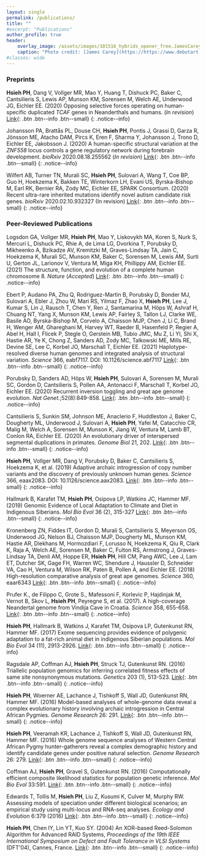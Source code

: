 ```yaml
---
layout: single
permalink: /publications/
title: ""
#excerpt: "Publications"
author_profile: true
header:
    overlay_image: /assets/images/101516_hybrids_opener_free.JamesCarey.v2.png
    caption: "Photo credit: [James Carey](https://https://www.debutart.com/artist/james-carey)"
#classes: wide
---
```


### Preprints

**Hsieh PH**, Dang V, Vollger MR, Mao Y, Huang T, Dishuck PC, Baker C, Cantsilieris S, Lewis AP, Munson KM, Sorensen M, Welch AE, Underwood JG, Eichler EE. (2020) Opposing selective forces operating on human-specific duplicated *TCAF* genes in Neanderthals and humans. (*In revision*) [Link](https://assets.researchsquare.com/files/rs-77798/v1_stamped.pdf){: .btn .btn--info .btn--small}
{: .notice--info}

Johansson PA, Brattås PL, Douse CH, **Hsieh PH**, Pontis J, Grassi D, Garza R, Jönsson ME, Atacho DAM, Pircs K, Eren F, Sharma Y, Johansson J, Trono D, Eichler EE, Jakobsson J. (2020) A human-specific structural variation at the *ZNF558* locus controls a gene regulatory network during forebrain development. *bioRxiv* 2020.08.18.255562 (*In revision*) [Link](https://doi.org/10.1101/2020.08.18.255562){: .btn .btn--info .btn--small}
{: .notice--info}

Wilfert AB, Turner TN, Murali SC, **Hsieh PH**, Sulovari A, Wang T, Coe BP, Guo H, Hoekzema K, Bakken TE, Winterkorn LH, Evani US, Byrska-Bishop M, Earl RK, Bernier RA, Zody MC, Eichler EE, SPARK Consortium. (2020) Recent ultra-rare inherited mutations identify novel autism candidate risk genes. *bioRxiv* 2020.02.10.932327 (In revision) [Link](https://doi.org/10.1101/2020.02.10.932327){: .btn .btn--info .btn--small}
{: .notice--info}


### Peer-Reviewed Publications

Logsdon GA, Vollger MR, **Hsieh PH**, Mao Y, Liskovykh MA, Koren S, Nurk S, Mercuri L, Dishuck PC, Rhie A, de Lima LG, Dvorkina T, Porubsky D, Mikheenko A, Bzikadze AV, Kremitzki M, Graves-Lindsay TA, Jain C, Hoekzema K, Murali SC, Munson KM, Baker C, Sorensen M, Lewis AM, Surti U, Gerton JL, Larionov V, Ventura M, Miga KH, Phillippy AM, Eichler EE. (2021) The structure, function, and evolution of a complete human chromosome 8. *Nature* (*Accepted*) [Link](https://www.biorxiv.org/content/10.1101/2020.09.08.285395v1.abstract){: .btn .btn--info .btn--small}
{: .notice--info}

Ebert P, Audano PA, Zhu Q, Rodriguez-Martin B, Porubsky D, Bonder MJ, Sulovari A, Ebler J, Zhou W, Mari RS, Yilmaz F, Zhao X, **Hsieh PH**, Lee J, Kumar S, Lin J, Rausch T, Chen Y, Ren J, Santamarina M, Höps W, Ashraf H, Chuang NT, Yang X, Munson KM, Lewis AP, Fairley S, Tallon LJ, Clarke WE, Basile AO, Byrska-Bishop M, Corvelo A, Chaisson MJP, Chen J, Li C, Brand H, Wenger AM, Ghareghani M, Harvey WT, Raeder B, Hasenfeld P, Regier A, Abel H, Hall I, Flicek P, Stegle O, Gerstein MB, Tubio JMC, Mu Z, Li YI, Shi X, Hastie AR, Ye K, Chong Z, Sanders AD, Zody MC, Talkowski ME, Mills RE, Devine SE, Lee C, Korbel JO, Marschall T, Eichler EE. (2021) Haplotype-resolved diverse human genomes and integrated analysis of structural variation. *Science* 366, eabf7117. DOI: 10.1126/science.abf7117 [Link](https://science.sciencemag.org/content/early/2021/02/24/science.abf7117){: .btn .btn--info .btn--small}
{: .notice--info}

Porubsky D, Sanders AD, Höps W, **Hsieh PH**, Sulovari A, Sorensen M, Murali SC, Gordon D, Cantsilieris S, Pollen AA, Antonacci F, Marschall T, Korbel JO, Eichler EE. (2020) Recurrent inversion toggling and great ape genome evolution. *Nat Genet.*;52(8):849-858. [Link](https://www.nature.com/articles/s41588-020-0646-x){: .btn .btn--info .btn--small}
{: .notice--info}

Cantsilieris S, Sunkin SM, Johnson ME, Anaclerio F, Huddleston J, Baker C, Dougherty ML, Underwood J, Sulovari A, **Hsieh PH**, Yafei M, Catacchio CR, Malig M, Welch A, Sorensen M, Munson K, Jiang W, Ventura M, Lamb BT, Conlon RA, Eichler EE. (2020) An evolutionary driver of interspersed segmental duplications in primates. *Genome Biol* 21, 202. [Link](https://doi.org/10.1186/s13059-020-02074-4){: .btn .btn--info .btn--small}
{: .notice--info}

**Hsieh PH**, Vollger MR, Dang V, Porubsky D, Baker C, Cantsilieris S, Hoekzema K, et al. (2019) Adaptive archaic introgression of copy number variants and the discovery of previously unknown human genes. *Science* 366, eaax2083. DOI: 10.1126/science.aax2083. [Link](https://science.sciencemag.org/content/366/6463/eaax2083){: .btn .btn--info .btn--small}
{: .notice--info}

Hallmark B, Karafet TM, **Hsieh PH**, Osipova LP, Watkins JC, Hammer MF. (2019) Genomic Evidence of Local Adaptation to Climate and Diet in Indigenous Siberians. *Mol Bio Evol* 36 (2), 315-327 [Link](https://pubmed.ncbi.nlm.nih.gov/30428071/){: .btn .btn--info .btn--small}
{: .notice--info}

Kronenberg ZN, Fiddes IT, Gordon D, Murali S, Cantsilieris S, Meyerson OS, Underwood JG, Nelson BJ, Chaisson MJP, Dougherty ML, Munson KM, Hastie AR, Diekhans M, Hormozdiari F, Lorusso N, Hoekzema K, Qiu R, Clark K, Raja A, Welch AE, Sorensen M, Baker C, Fulton RS, Armstrong J, Graves-Lindsay TA, Denli AM, Hoppe ER, **Hsieh PH**, Hill CM, Pang AWC, Lee J, Lam ET, Dutcher SK, Gage FH, Warren WC, Shendure J, Haussler D, Schneider VA, Cao H, Ventura M, Wilson RK, Paten B, Pollen A, and Eichler EE. (2018) High-resolution comparative analysis of great ape genomes. *Science* 360, eaar6343 [Link](https://pubmed.ncbi.nlm.nih.gov/29880660/){: .btn .btn--info .btn--small}
{: .notice--info}

Prufer K., de Filippo C, Grote S., Mafessoni F, Korlevic P, Hajdinjak M, Vernot B, Skov L, **Hsieh PH**, Peyregne S, et al. (2017). A high-coverage Neandertal genome from Vindija Cave in Croatia. *Science* 358, 655-658. [Link](https://pubmed.ncbi.nlm.nih.gov/28982794/){: .btn .btn--info .btn--small}
{: .notice--info}

**Hsieh PH**, Hallmark B, Watkins J, Karafet TM, Osipova LP, Gutenkunst RN, Hammer MF. (2017) Exome sequencing provides evidence of polygenic adaptation to a fat-rich animal diet in indigenous Siberian populations. *Mol Bio Evol* 34 (11), 2913-2926. [Link](https://academic.oup.com/mbe/article/34/11/2913/4098817){: .btn .btn--info .btn--small}
{: .notice--info}

Ragsdale AP, Coffman AJ, **Hsieh PH**, Struck TJ, Gutenkunst RN. (2016) Triallelic population genomics for inferring correlated fitness effects of same site nonsynonymous mutations. *Genetics* 203 (1), 513-523. [Link](https://pubmed.ncbi.nlm.nih.gov/27029732/){: .btn .btn--info .btn--small}
{: .notice--info}

**Hsieh PH**, Woerner AE, Lachance J, Tishkoff S, Wall JD, Gutenkunst RN, Hammer MF. (2016) Model-based analyses of whole-genome data reveal a complex evolutionary history involving archaic introgression in Central African Pygmies. *Genome Research* 26: 291. [Link](https://genome.cshlp.org/content/26/3/291.short){: .btn .btn--info .btn--small}
{: .notice--info}

**Hsieh PH**, Veeramah KR, Lachance J, Tishkoff S, Wall JD, Gutenkunst RN, Hammer MF. (2016) Whole genome sequence analyses of Western Central African Pygmy hunter-gatherers reveal a complex demographic history and identify candidate genes under positive natural selection. *Genome Research* 26: 279. [Link](https://www.ncbi.nlm.nih.gov/pmc/articles/PMC4772012/){: .btn .btn--info .btn--small}
{: .notice--info}

Coffman AJ, **Hsieh PH**, Gravel S, Gutenkunst RN. (2016) Computationally efficient composite likelihood statistics for population genetic inference. *Mol Bio Evol* 33:591. [Link](https://academic.oup.com/mbe/article/33/2/591/2579696){: .btn .btn--info .btn--small}
{: .notice--info}

Edwards T, Tollis M, **Hsieh PH**, Liu Z, Kusumi K, Culver M, Murphy RW. Assessing models of speciation under different biological scenarios; an empirical study using multi-locus and RNA-seq analyses. *Ecology and Evolution* 6:379 (2016) [Link](https://onlinelibrary.wiley.com/doi/abs/10.1002/ece3.1865){: .btn .btn--info .btn--small}
{: .notice--info}

**Hsieh PH**, Chen IY, Lin YT, Kuo SY. (2004) An XOR-based Reed-Solomon Algorithm for Advanced RAID Systems, *Proceedings of the 19th IEEE International Symposium on Defect and Fault Tolerance in VLSI Systems* (DFT'04), Cannes, France. [Link](https://ieeexplore.ieee.org/abstract/document/1347837){: .btn .btn--info .btn--small}
{: .notice--info}

